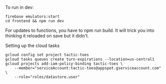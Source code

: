 To run in dev:

```
firebase emulators:start
cd frontend && npm run dev
```

For updates to functions, you have to npm run build. It will trick you into thinking it reloaded on save but it didn't.

Setting up the cloud tasks
```
gcloud config set project tactic-toes
gcloud tasks queues create turn-expirations --location=us-central1
gcloud projects add-iam-policy-binding tactic-toes \
    --member="serviceAccount:tactic-toes@appspot.gserviceaccount.com" \
    --role="roles/datastore.user"
```